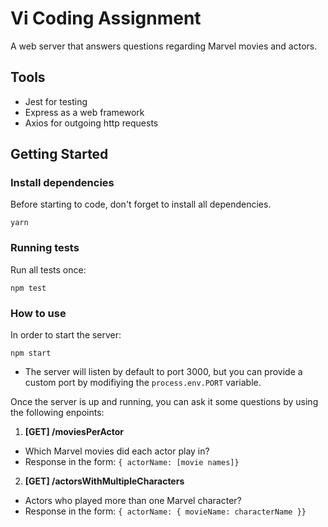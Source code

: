 # Vi Coding Assignment

A web server that answers questions regarding Marvel movies and actors.

## Tools

- Jest for testing
- Express as a web framework
- Axios for outgoing http requests

## Getting Started

### Install dependencies

Before starting to code, don't forget to install all dependencies.

```shell
yarn
```

### Running tests

Run all tests once:

```shell
npm test
```

### How to use

In order to start the server:

```shell
npm start
```

- The server will listen by default to port 3000, but you can provide a custom port by modifiying the `process.env.PORT` variable.

Once the server is up and running, you can ask it some questions by using the following enpoints:

1. **[GET] /moviesPerActor**

- Which Marvel movies did each actor play in?
- Response in the form: `{ actorName: [movie names]}`

2. **[GET] /actorsWithMultipleCharacters**

- Actors who played more than one Marvel character?
- Response in the form: `{ actorName: { movieName: characterName }}`
